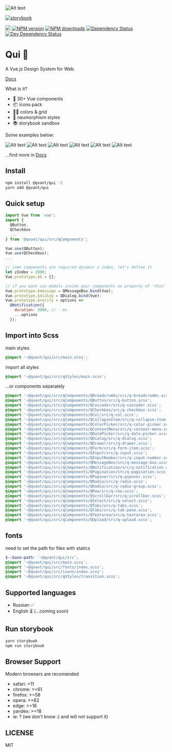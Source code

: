 ![Alt text](/.readme-assets/qui-logo.svg?raw=true)

<!--BADGES--><span class="badge-shields"><a href="https://qvant-lab.github.io/qui" title="storybook"><img src="https://img.shields.io/badge/storybook-yes-green.svg" alt="storybook" /></a></span>

<span class="badge-shields"><img src="https://img.shields.io/badge/responsive-yes-green.svg" /></span>
<span class="badge-npmversion"><a href="https://npmjs.org/package/@qvant/qui" title="View this project on NPM"><img src="https://img.shields.io/npm/v/@qvant/qui.svg" alt="NPM version" /></a></span>
<span class="badge-npmdownloads"><a href="https://npmjs.org/package/@qvant/qui" title="View this project on NPM"><img src="https://img.shields.io/npm/dm/@qvant/qui.svg" alt="NPM downloads" /></a></span>
<span class="badge-daviddm"><a href="https://david-dm.org/Qvant-lab/qui" title="View the status of this project's dependencies on DavidDM"><img src="https://img.shields.io/david/Qvant-lab/qui.svg" alt="Dependency Status" /></a></span>
<span class="badge-daviddmdev"><a href="https://david-dm.org/Qvant-lab/qui#info=devDependencies" title="View the status of this project's development dependencies on DavidDM"><img src="https://img.shields.io/david/dev/Qvant-lab/qui.svg" alt="Dev Dependency Status" /></a></span><!--/BADGES-->

# Qui 🥷

A Vue.js Design System for Web.

[Docs](https://qvant-lab.github.io/qui/)

What is it?

- 🔩 30+ Vue components
- 📦 icons pack
- 🏳️‍🌈 colors & grid
- 🥷 neumorphism styles
- 📚 storybook sandbox

Some examples below:

![Alt text](/.readme-assets/buttons.jpg?raw=true)
![Alt text](/.readme-assets/inputs.gif?raw=true)
![Alt text](/.readme-assets/icons.gif?raw=true)
![Alt text](/.readme-assets/tables.jpg?raw=true)
![Alt text](/.readme-assets/datepicker.jpg?raw=true)
![Alt text](/.readme-assets/other.jpg?raw=true)

...find more in [Docs](https://qvant-lab.github.io/qui/)

## Install

```bash
npm install @qvant/qui -S
yarn add @qvant/qui
```

## Quick setup

```js
import Vue from 'vue';
import {
  QButton,
  QCheckbox
  ...
} from '@qvant/qui/src/qComponents';

Vue.use(QButton);
Vue.use(QCheckbox);
...

// some components are required dynamic z-index, let's define it
let zIndex = 2000;
Vue.prototype.$Q = {};

// if you want use modals inside your components as property of 'this'
Vue.prototype.$message = QMessageBox.bind(Vue);
Vue.prototype.$dialog = QDialog.bind(Vue);
Vue.prototype.$notify = options =>
  QNotification({
    duration: 3000, // - ms
    ...options
  });

```

## Import into Scss

main styles

```scss
@import '~@qvant/qui/src/main.scss';
```

import all styles

```scss
@import '~@qvant/qui/src/qStyles/main.scss';
```

...or components separately

```scss
@import '~@qvant/qui/src/qComponents/QBreadcrumbs/src/q-breadcrumbs.scss';
@import '~@qvant/qui/src/qComponents/QButton/src/q-button.scss';
@import '~@qvant/qui/src/qComponents/QCascader/src/q-cascader.scss';
@import '~@qvant/qui/src/qComponents/QCheckbox/src/q-checkbox.scss';
@import '~@qvant/qui/src/qComponents/QCol/src/q-col.scss';
@import '~@qvant/qui/src/qComponents/QCollapseItem/src/q-collapse-item.scss';
@import '~@qvant/qui/src/qComponents/QColorPicker/src/q-color-picker.scss';
@import '~@qvant/qui/src/qComponents/QContextMenu/src/q-context-menu.scss';
@import '~@qvant/qui/src/qComponents/QDatePicker/src/q-date-picker.scss';
@import '~@qvant/qui/src/qComponents/QDialog/src/q-dialog.scss';
@import '~@qvant/qui/src/qComponents/QDrawer/src/q-drawer.scss';
@import '~@qvant/qui/src/qComponents/QForm/src/q-form-item.scss';
@import '~@qvant/qui/src/qComponents/QInput/src/q-input.scss';
@import '~@qvant/qui/src/qComponents/QInputNumber/src/q-input-number.scss';
@import '~@qvant/qui/src/qComponents/QMessageBox/src/q-message-box.scss';
@import '~@qvant/qui/src/qComponents/QNotification/src/q-notification.scss';
@import '~@qvant/qui/src/qComponents/QPagination/src/q-pagination.scss';
@import '~@qvant/qui/src/qComponents/QPopover/src/q-popover.scss';
@import '~@qvant/qui/src/qComponents/QRadio/src/q-radio.scss';
@import '~@qvant/qui/src/qComponents/QRadio/src/q-radio-group.scss';
@import '~@qvant/qui/src/qComponents/QRow/src/q-row.scss';
@import '~@qvant/qui/src/qComponents/QScrollbar/src/q-scrollbar.scss';
@import '~@qvant/qui/src/qComponents/QSelect/src/q-select.scss';
@import '~@qvant/qui/src/qComponents/QTabs/src/q-tabs.scss';
@import '~@qvant/qui/src/qComponents/QTabs/src/q-tab-pane.scss';
@import '~@qvant/qui/src/qComponents/QTextarea/src/q-textarea.scss';
@import '~@qvant/qui/src/qComponents/QUpload/src/q-upload.scss';
```

## fonts

need to set the path for files with statics

```scss
$--base-path: '~@qvant/qui/src';
@import '~@qvant/qui/src/main.scss';
@import '~@qvant/qui/src/fonts/index.scss';
@import '~@qvant/qui/src/icons/index.scss';
@import '~@qvant/qui/src/qStyles/transition.scss';
```

## Supported languages

- Russian ✅
- English ⏳ (...coming soon)

## Run storybook

```bash
yarn storybook
npm run storybook
```

## Browser Support

Modern browsers are recomended

- safari: >11
- chrome: >=61
- firefox: >=58
- opera: >=62
- edge: >=16
- yandex: >=18
- ie: ? (we don't know :) and will not support it)

## LICENSE

MIT

